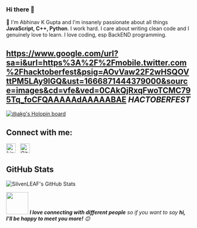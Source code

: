 ### Hi there 👋

🍁 I'm  Abhinav K Gupta and I'm insanely passionate about all things **JavaScript, C++, Python**.  I work hard.  I care about writing clean code and I genuinely love to learn. I love coding, esp BackEND programming.


## https://www.google.com/url?sa=i&url=https%3A%2F%2Fmobile.twitter.com%2Fhacktoberfest&psig=AOvVaw22F2wHSQOVttPM5LAy9lGQ&ust=1666871444379000&source=images&cd=vfe&ved=0CAkQjRxqFwoTCMC795Tq_foCFQAAAAAdAAAAABAE _HACTOBERFEST_

[![@akg's Holopin board](https://holopin.me/akg)](https://holopin.io/@akg)

## Connect with me:

[<img width="26px" alt="LinkedIn" src="https://cdn.jsdelivr.net/npm/simple-icons@v3/icons/linkedin.svg" />](https://in.linkedin.com/in/abhinav-k-gupta-0948b2183)
&nbsp;
[<img width="26px" alt="Github" src="https://cdn.jsdelivr.net/npm/simple-icons@v3/icons/github.svg" />](https://github.com/AKG1301)

## GitHub Stats


<img alt="SilvenLEAF's GitHub Stats" src="https://github-readme-stats-git-master.silvenleaf.vercel.app/api?username=AKG1301&show_icons=true&hide_border=true" />

<img src="https://media.giphy.com/media/LnQjpWaON8nhr21vNW/giphy.gif" width="60"> <em><b>I love connecting with different people</b> so if you want to say <b>hi, I'll be happy to meet you more!</b> 😊</em>

<!--
**AKG1301/AKG1301** is a ✨ _special_ ✨ repository because its `README.md` (this file) appears on your GitHub profile.

Here are some ideas to get you started:

- 🔭 I’m currently working on ...
- 🌱 I’m currently learning ...
- 👯 I’m looking to collaborate on ...
- 🤔 I’m looking for help with ...
- 💬 Ask me about ...
- 📫 How to reach me: ...
- 😄 Pronouns: ...
- ⚡ Fun fact: ...
-->
